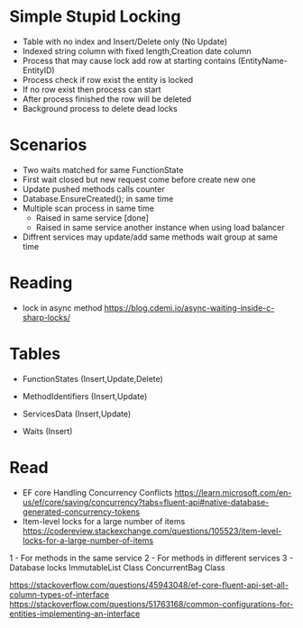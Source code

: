 ﻿# Simple Stupid Locking
* Table with no index and Insert/Delete only (No Update)
* Indexed string column with fixed length,Creation date column
* Process that may cause lock add row at starting contains (EntityName-EntityID)
* Process check if row exist the entity is locked
* If no row exist then process can start
* After process finished the row will be deleted
* Background process to delete dead locks

# Scenarios
* Two waits matched for same FunctionState
* First wait closed but new request come before create new one
* Update pushed methods calls counter
* Database.EnsureCreated(); in same time
* Multiple scan process in same time
	* Raised in same service [done]
	* Raised in same service another instance when using load balancer
* Diffrent services may update/add same methods wait group at same time


# Reading
* lock in async method https://blog.cdemi.io/async-waiting-inside-c-sharp-locks/


# Tables
* FunctionStates (Insert,Update,Delete)
* MethodIdentifiers (Insert,Update)
* ServicesData (Insert,Update)

* Waits (Insert)


# Read
* EF core Handling Concurrency Conflicts
	https://learn.microsoft.com/en-us/ef/core/saving/concurrency?tabs=fluent-api#native-database-generated-concurrency-tokens
* Item-level locks for a large number of items
	https://codereview.stackexchange.com/questions/105523/item-level-locks-for-a-large-number-of-items


1 - For methods in the same service
2 - For methods in different services
3 - Database locks
ImmutableList<T> Class
ConcurrentBag<T> Class

https://stackoverflow.com/questions/45943048/ef-core-fluent-api-set-all-column-types-of-interface
https://stackoverflow.com/questions/51763168/common-configurations-for-entities-implementing-an-interface
